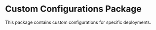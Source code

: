 # Custom Configurations Package

This package contains custom configurations for specific deployments.
